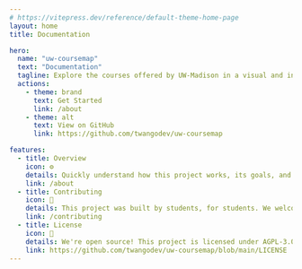 ```yaml
---
# https://vitepress.dev/reference/default-theme-home-page
layout: home
title: Documentation

hero:
  name: "uw-coursemap"
  text: "Documentation"
  tagline: Explore the courses offered by UW-Madison in a visual and interactive way.
  actions:
    - theme: brand
      text: Get Started
      link: /about
    - theme: alt
      text: View on GitHub
      link: https://github.com/twangodev/uw-coursemap

features:
  - title: Overview
    icon: ⚙️
    details: Quickly understand how this project works, its goals, and how to get started running it yourself.
    link: /about
  - title: Contributing
    icon: 🤝
    details: This project was built by students, for students. We welcome contributions from anyone who wants to help out! For more information, check out our contributing guide.
    link: /contributing
  - title: License
    icon: 📜
    details: We're open source! This project is licensed under AGPL-3.0, if you want to use our code, redistribute it, or modify it, please check out the license.
    link: https://github.com/twangodev/uw-coursemap/blob/main/LICENSE
---
```


